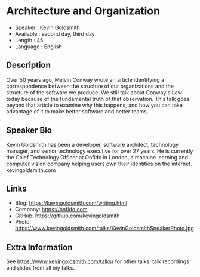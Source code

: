 
Architecture and Organization
=================================================

* Speaker   : Kevin Goldsmith
* Available : second day, third day
* Length    : 45
* Language  : English

Description
-----------

Over 50 years ago, Melvin Conway wrote an article identifying a correspondence between the structure of our organizations and the structure of the software we produce. We still talk about Conway's Law today because of the fundamental truth of that observation. This talk goes beyond that article to examine why this happens, and how you can take advantage of it to make better software and better teams.

Speaker Bio
-----------

Kevin Goldsmith has been a developer, software architect, technology manager, and senior technology executive for over 27 years. He is currently the Chief Technology Officer at Onfido in London, a machine learning and computer vision company helping users own their identities on the internet.
kevingoldsmith.com

Links
-----

* Blog: https://kevingoldsmith.com/writing.html
* Company: https://onfido.com
* GitHub: https://github.com/kevingoldsmith
* Photo: https://www.kevingoldsmith.com/talks/KevinGoldsmithSpeakerPhoto.jpg

Extra Information
-----------------

See https://www.kevingoldsmith.com/talks/ for other talks, talk recordings and slides from all my talks.

